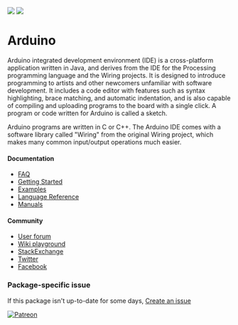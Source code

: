 [![](https://img.shields.io/chocolatey/v/arduino?color=green&label=arduino)](https://chocolatey.org/packages/arduino) [![](https://img.shields.io/chocolatey/dt/arduino)](https://chocolatey.org/packages/arduino)

# Arduino

Arduino integrated development environment (IDE) is a cross-platform application written in Java, and derives from the IDE for the Processing programming language and the Wiring projects. It is designed to introduce programming to artists and other newcomers unfamiliar with software development. It includes a code editor with features such as syntax highlighting, brace matching, and automatic indentation, and is also capable of compiling and uploading programs to the board with a single click. A program or code written for Arduino is called a sketch.

Arduino programs are written in C or C++. The Arduino IDE comes with a software library called "Wiring" from the original Wiring project, which makes many common input/output operations much easier.

#### Documentation
* [FAQ](http://www.arduino.cc/en/Main/FAQ)
* [Getting Started](http://www.arduino.cc/en/Guide/HomePage)
* [Examples](http://www.arduino.cc/en/Tutorial/HomePage)
* [Language Reference](http://www.arduino.cc/en/Reference/HomePage)
* [Manuals](http://playground.arduino.cc/Main/ManualsAndCurriculum)

#### Community
* [User forum](http://arduino.cc/forum/)
* [Wiki playground](http://playground.arduino.cc/)
* [StackExchange](http://arduino.stackexchange.com/)
* [Twitter](https://twitter.com/arduino)
* [Facebook](https://www.facebook.com/official.arduino)

### Package-specific issue
If this package isn't up-to-date for some days, [Create an issue](https://github.com/tunisiano187/Chocolatey-packages/issues/new/choose)

[![Patreon](https://cdn.jsdelivr.net/gh/tunisiano187/Chocolatey-packages@d15c4e19c709e7148588d4523ffc6dd3cd3c7e5e/icons/patreon.png)](https://www.patreon.com/tunisiano)
